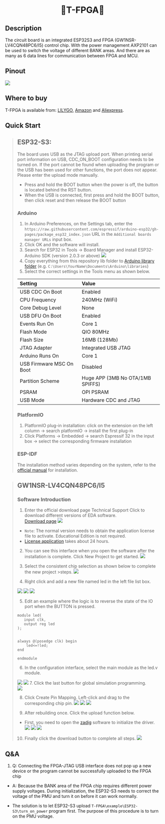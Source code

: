 <h1 align = "center"> 🌟T-FPGA🌟</h1>

## Description

The circuit board is an integrated ESP32S3 and FPGA (GW1NSR-LV4CQN48PC6/I5) control chip. With the power management AXP2101 can be used to switch the voltage of different BANK areas. And there are as many as 6 data lines for communication between FPGA and MCU.

## Pinout

![](image/.jpg)

## Where to buy

T-FPGA is available from: [LILYGO](https://www.lilygo.cc/en-ca/products/t-fpga), [Amazon](https://www.amazon.com/stores/LILYGO/page/0F20442A-0A95-46E6-8FCE-80C6D59434E0?ref_=ast_bln) and [Aliexpress](https://www.aliexpress.com/item/1005005461906828.html?spm=a2g0o.productlist.main.1.3d5129e66YMHCJ&algo_pvid=06795306-b791-4d4b-833a-f8e533e88780&algo_exp_id=06795306-b791-4d4b-833a-f8e533e88780-0&pdp_npi=3%40dis%21CAD%2144.47%2142.24%21%21%21%21%21%40211be3d216885117533263859d07dd%2112000033177240954%21sea%21CA%212016647482&curPageLogUid=fRTANTbhtuwH).

## Quick Start 
>## ESP32-S3:
>The board uses USB as the JTAG upload port. When printing serial port information on USB, CDC_ON_BOOT configuration needs to be turned on. 
>If the port cannot be found when uploading the program or the USB has been used for other functions, the port does not appear. 
>Please enter the upload mode manually. 
>-  Press and hold the BOOT button when the power is off, the button is located behind the RST button.
>-  When the USB is connected, first press and hold the BOOT button, then click reset and then release the BOOT button
>
>### Arduino
>
>1. In Arduino Preferences, on the Settings tab, enter the `https://raw.githubusercontent.com/espressif/arduino-esp32/gh-pages/package_esp32_index.json` URL in the `Additional boards manager URLs` input box. 
>2. Click OK and the software will install. 
>3. Search for ESP32 in Tools → Board Manager and install ESP32-Arduino SDK (version 2.0.3 or above)
>![](image/Arduino_board.png)
>4. Copy everything from this repository lib folder to [Arduino library folder](https://docs.arduino.cc/software/ide-v1/tutorials/installing-libraries#manual-installation) (e.g. `C:\Users\YourName\Documents\Arduino\libraries`)
>5. Select the correct settings in the Tools menu as shown below.
>
>| Setting                  | Value                            |
>| :----------------------- | :------------------------------- |
>| USB CDC On Boot          | Enabled                          |
>| CPU Frequency            | 240MHz (WiFi)                    |
>| Core Debug Level         | None                             |
>| USB DFU On Boot          | Enabled                          |
>| Events Run On            | Core 1                           |
>| Flash Mode               | QIO 80MHz                        |
>| Flash Size               | 16MB (128Mb)                     |
>| JTAG Adapter             | Integrated USB JTAG              |
>| Arduino Runs On          | Core 1                           |
>| USB Firmware MSC On Boot | Disabled                         |
>| Partition Scheme         | Huge APP (3MB No OTA/1MB SPIFFS) |
>| PSRAM                    | OPI PSRAM                        |
>| USB Mode                 | Hardware CDC and JTAG            |
>
>### PlatformIO
>
>1. PlatformIO plug-in installation: click on the extension on the left column → search platformIO → install the first plug-in
>2. Click Platforms → Embedded → search Espressif 32 in the input box → select the corresponding firmware installation
>
>### ESP-IDF
>
>The installation method varies depending on the system, refer to the [official manual](https://docs.espressif.com/projects/esp-idf/en/latest/esp32/get-started/index.html) for installation.

>## GW1NSR-LV4CQN48PC6/I5
>### Software Introduction
>1. Enter the official download page Technical Support Click to download different versions of EDA software.  
>[Download page](https://www.gowinsemi.com/en/support/database/14/)
>![](image/downloadpage.png)
>- `Note`: The normal version needs to obtain the application license file to activate. Educational Edition is not required.
>- [License application](https://www.gowinsemi.com/en/support/license/) takes about 24 hours.
>2. You can see this interface when you open the software after the installation is complete. Click New Project to get started.
>![](image/1.png)
>
>3. Select the consistent chip selection as shown below to complete the new project >steps.
>![](image/2.png)
>
>4. Right click and add a new file named led in the left file list box.  
>
>![](image/3.png)
>![](image/4.png)
>![](image/5.png)
>
>5. Edit an example where the logic is to reverse the state of the IO port when the BUTTON is pressed.
>```
>module led(
>    input clk,
>    output reg led
>);
>
>
>always @(posedge clk) begin
>     led<=!led;
>end
>
>endmodule
>```
>6. In the configuration interface, select the main module as the led.v module.  
>
>![](image/7.png)
>![](image/8.png)
>7. Click the last button for global simulation programming.  
>![](image/9.png)
>
>8. Click Create Pin Mapping. Left-click and drag to the corresponding chip pin.
>![](image/10.png)
>![](image/11.png)
>![](image/12.png)
>
>9. After rebuilding once. Click the upload function below.
>- First, you need to open the [zadig](https://zadig.en.lo4d.com/windows) software to initialize the driver.
>![](image/13.png)
>![](image/14.png)
>![](image/15.png)
>
>10. Finally click the download button to complete all steps.
>![](image/16.png)



## Q&A
1. Q: Connecting the FPGA-JTAG USB interface does not pop up a new device or the program cannot be successfully uploaded to the FPGA chip
- A: Because the BANK area of the FPGA chip requires different power supply voltages. During initialization, the ESP32-S3 needs to correct the voltage of the PMU and turn it on before it can work normally.

- The solution is to let ESP32-S3 upload `T-FPGA\example\ESP32-S3\turn_on_power` program first. The purpose of this procedure is to turn on the PMU voltage.

